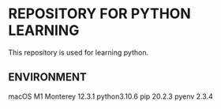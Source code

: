 # REPOSITORY FOR PYTHON LEARNING

This repository is used for learning python.

## ENVIRONMENT

macOS M1 Monterey 12.3.1
python3.10.6
pip 20.2.3
pyenv 2.3.4
